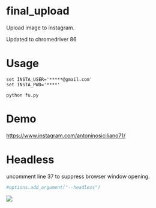 # final_upload
Upload image to instagram.

Updated to chromedriver 86

# Usage

```
set INSTA_USER='*****@gmail.com'
set INSTA_PWD='****'

python fu.py
```
# Demo

https://www.instagram.com/antoninosiciliano71/


# Headless
uncomment line 37 to suppress browser window opening.

```Python
#options.add_argument("--headless")
```


[<img src="https://www.buymeacoffee.com/assets/img/custom_images/orange_img.png">](https://www.buymeacoffee.com/0nJ32Xg)
